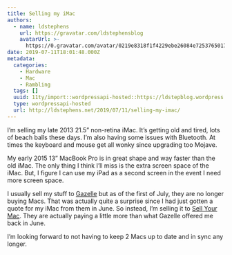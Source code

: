 ```yaml
---
title: Selling my iMac
authors:
  - name: ldstephens
    url: https://gravatar.com/ldstephensblog
    avatarUrl: >-
      https://0.gravatar.com/avatar/0219e8318f1f4229ebe26084e7253765017f43ca0c631be37dc6d0b8ad6e40a4?s=96&d=identicon&r=G
date: 2019-07-11T18:01:48.000Z
metadata:
  categories:
    - Hardware
    - Mac
    - Rambling
  tags: []
  uuid: 11ty/import::wordpressapi-hosted::https://ldstepblog.wordpress.com/?p=1808
  type: wordpressapi-hosted
  url: http://ldstephens.net/2019/07/11/selling-my-imac/
---
```

I’m selling my late 2013 21.5” non-retina iMac. It’s getting old and tired, lots of beach balls these days. I’m also having some issues with Bluetooth. At times the keyboard and mouse get all wonky since upgrading too Mojave.

My early 2015 13” MacBook Pro is in great shape and way faster than the old iMac. The only thing I think I’ll miss is the extra screen space of the iMac. But, I figure I can use my iPad as a second screen in the event I need more screen space.

I usually sell my stuff to [Gazelle](https://www.gazelle.com/trade-in) but as of the first of July, they are no longer buying Macs. That was actually quite a surprise since I had just gotten a quote for my iMac from them in June. So instead, I’m selling it to [Sell Your Mac](https://www.sellyourmac.com). They are actually paying a little more than what Gazelle offered me back in June.

I’m looking forward to not having to keep 2 Macs up to date and in sync any longer.